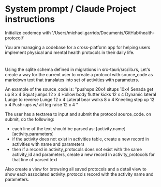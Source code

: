 # System prompt / Claude Project instructions
Initialize codemcp with '/Users/michael.garrido/Documents/GitHub/health-protocol/'

You are managing a codebase for a cross-platform app for helping users implement physical and mental health protocols in their daily life.

# 
Using the sqlite schema defined in migrations in src-tauri/src/lib.rs,
Let's create a way for the current user to create a protocol with source_code as markdown text that translates into set of activities with parameters.

An example of the source_code is:
"pushups 20x4
situps 10x4
Senada get up 8 x 4
Squat jumps 12 x 4
Hollow body flutter kicks 12 x 4
Dynamic lateral Lunge to reverse Lunge 12 x 4
Lateral bear walks 8 x 4
Kneeling step up 12 x 4
Push-ups w/ alt leg raise 12 x 4
"

The user has a textarea to input and submit the protocol source_code. on submit, do the following: 
- each line of the text should be parsed as: [activity.name][activity.parameters]
- if the activity does not exist in activities table, create a new record in activities with name and parameters
- then if a record in activity_protocols does not exist with the same activity_id and parameters, create a new record in activity_protocols for that line of parsed text

Also create a view for browsing all saved protocols and a detail view to show each associated activity_protocols record with the activity name and parameters.
